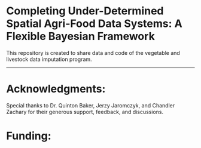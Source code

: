 # Completing Under-Determined Spatial Agri-Food Data Systems: A Flexible  Bayesian Framework

This repository is created to share data and code of the vegetable and livestock data imputation program. 

  
----------------------------------------------------------------------------------------------
# Acknowledgments:  
Special thanks to Dr. Quinton Baker, Jerzy Jaromczyk, and Chandler Zachary for their generous support, feedback, and  discussions. 


# Funding: 

